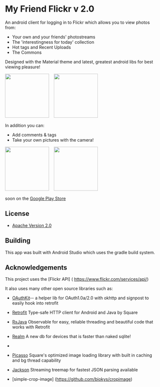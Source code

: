 # My Friend Flickr v 2.0

An android client for logging in to Flickr which allows you to view photos from:

* Your own and your friends' photostreams
* The 'interestingness for today' collection
* Hot tags and Recent Uploads
* The Commons 

Designed with the Material theme and latest, greatest android libs for best viewing pleasure!

<img src="http://i.imgur.com/.png" height="145"/>
&nbsp;&nbsp;
<img src="http://i.imgur.com/.png" height="145" />
&nbsp;&nbsp;

In addition you can:

* Add comments & tags
* Take your own pictures with the camera! 

<img src="http://i.imgur.com/.png" height="145" />
&nbsp;&nbsp;
<img src="http://i.imgur.com/.png" height="145" />




 soon on the [Google Play Store](https://play.google.com/store/apps/details?id=com.anubis.flickr)




## License

* [Apache Version 2.0](http://www.apache.org/licenses/LICENSE-2.0.html)

## Building

This app was built with Android Studio which uses the gradle build system.  

## Acknowledgements

This project uses the [Flickr API] ( https://www.flickr.com/services/api/)

It also uses many other open source libraries such as:

 * [OAuthKit]()-- a helper lib for OAuth1.0a/2.0 with okhttp and signpost to easily hook into retrofit
 
 * [Retrofit]() Type-safe HTTP client for Android and Java by Square
 * [RxJava]() Observable for easy, reliable threading and beautiful code that works with Retrofit
 * [Realm]() A new db for devices that is faster than naked sqlite!
 * 
 * [Picasso]() Square's optimized image loading library with built in caching and bg thread capability
 * [Jackson]()  Streaming treemap for fastest JSON parsing available
 
 * [simple-crop-image] (https://github.com/biokys/cropimage)
 



